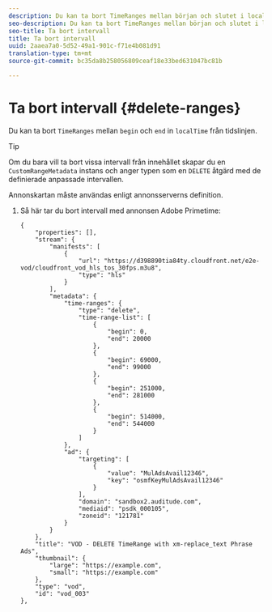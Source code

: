 ```yaml
---
description: Du kan ta bort TimeRanges mellan början och slutet i localTime från tidslinjen.
seo-description: Du kan ta bort TimeRanges mellan början och slutet i localTime från tidslinjen.
seo-title: Ta bort intervall
title: Ta bort intervall
uuid: 2aaea7a0-5d52-49a1-901c-f71e4b081d91
translation-type: tm+mt
source-git-commit: bc35da8b258056809ceaf18e33bed631047bc81b

---
```



# Ta bort intervall {#delete-ranges}

Du kan ta bort `TimeRanges` mellan `begin` och `end` in `localTime` från tidslinjen.

>[!TIP]
>
>Om du bara vill ta bort vissa intervall från innehållet skapar du en `CustomRangeMetadata` instans och anger typen som en `DELETE` åtgärd med de definierade anpassade intervallen.

Annonskartan måste användas enligt annonsserverns definition.

1. Så här tar du bort intervall med annonsen Adobe Primetime:

   ```
   {   
       "properties": [],
       "stream": {
           "manifests": [
               {
                   "url": "https://d398890tia84ty.cloudfront.net/e2e-vod/cloudfront_vod_hls_tos_30fps.m3u8",
                   "type": "hls"
               }
           ],
           "metadata": {
               "time-ranges": {
                   "type": "delete",
                   "time-range-list": [
                       {
                           "begin": 0,
                           "end": 20000
                       },
                       {
                           "begin": 69000,
                           "end": 99000
                       },
                       {
                           "begin": 251000,
                           "end": 281000
                       },
                       {
                           "begin": 514000,
                           "end": 544000
                       }
                   ]
               },
               "ad": {
                   "targeting": [
                       {
                           "value": "MulAdsAvail12346",
                           "key": "osmfKeyMulAdsAvail12346"
                       }
                   ],
                   "domain": "sandbox2.auditude.com",
                   "mediaid": "psdk_000105",
                   "zoneid": "121781"
               }     
           }
       },   
       "title": "VOD - DELETE TimeRange with xm-replace_text Phrase Ads",
       "thumbnail": {
           "large": "https://example.com",
           "small": "https://example.com"
       },
       "type": "vod",
       "id": "vod_003"
   },
   ```
